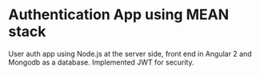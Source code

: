 # Authentication App using MEAN stack
User auth app using Node.js at the server side, front end in Angular 2 and Mongodb as a database. Implemented JWT for security.
